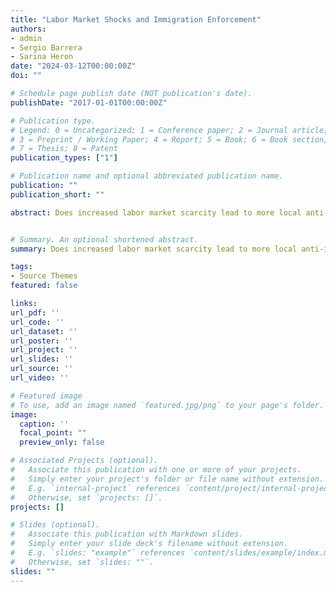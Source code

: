 ```yaml
---
title: "Labor Market Shocks and Immigration Enforcement"
authors:
- admin
- Sergio Barrera
- Sarina Heron
date: "2024-03-12T00:00:00Z"
doi: ""

# Schedule page publish date (NOT publication's date).
publishDate: "2017-01-01T00:00:00Z"

# Publication type.
# Legend: 0 = Uncategorized; 1 = Conference paper; 2 = Journal article;
# 3 = Preprint / Working Paper; 4 = Report; 5 = Book; 6 = Book section;
# 7 = Thesis; 8 = Patent
publication_types: ["1"]

# Publication name and optional abbreviated publication name.
publication: ""
publication_short: ""

abstract: Does increased labor market scarcity lead to more local anti-immigration enforcement? We answer this question by evaluating the impact of three national economic shocks on the likelihood that a county sheriff forms a partnership with US Immigration and Customs Enforcement (ICE) in the form of 287(g) contracts. Looking at the universe of signed county-level agreements between 2002 and 2020, we separately use a long-difference, instrumental variables approach and a difference-in-differences design to evaluate the effects of the rise of automation, import competition from China, and the Great Recession. We find that effects of economic shocks on immigration policy depends on their nature. While increased exposure to the rise in automation and import competition did not lead to differential adoption of a 287(g), commuting zones severely impacted by the Great Recession saw large increases. A possible mechanism to explain the differing results is the differential migration response of foreign-born individuals. The results of this paper highlight that general economic anxiety can lead to the enactment of anti-immigration policy; therefore, it is an important channel to consider when discussing the forces that drive sentiment towards immigrants. 


# Summary. An optional shortened abstract.
summary: Does increased labor market scarcity lead to more local anti-immigration enforcement? We answer this question by evaluating the impact of three national economic shocks on the likelihood that a county sheriff forms a partnership with US Immigration and Customs Enforcement (ICE) in the form of 287(g) contracts. Looking at the universe of signed county-level agreements between 2002 and 2020, we separately use a long-difference, instrumental variables approach and a difference-in-differences design to evaluate the effects of the rise of automation, import competition from China, and the Great Recession. We find that effects of economic shocks on immigration policy depends on their nature. While increased exposure to the rise in automation and import competition did not lead to differential adoption of a 287(g), commuting zones severely impacted by the Great Recession saw large increases. A possible mechanism to explain the differing results is the differential migration response of foreign-born individuals. The results of this paper highlight that general economic anxiety can lead to the enactment of anti-immigration policy; therefore, it is an important channel to consider when discussing the forces that drive sentiment towards immigrants. 

tags:
- Source Themes
featured: false

links:
url_pdf: ''
url_code: ''
url_dataset: ''
url_poster: ''
url_project: ''
url_slides: ''
url_source: ''
url_video: ''

# Featured image
# To use, add an image named `featured.jpg/png` to your page's folder. 
image:
  caption: ''
  focal_point: ""
  preview_only: false

# Associated Projects (optional).
#   Associate this publication with one or more of your projects.
#   Simply enter your project's folder or file name without extension.
#   E.g. `internal-project` references `content/project/internal-project/index.md`.
#   Otherwise, set `projects: []`.
projects: []

# Slides (optional).
#   Associate this publication with Markdown slides.
#   Simply enter your slide deck's filename without extension.
#   E.g. `slides: "example"` references `content/slides/example/index.md`.
#   Otherwise, set `slides: ""`.
slides: ""
---
```

